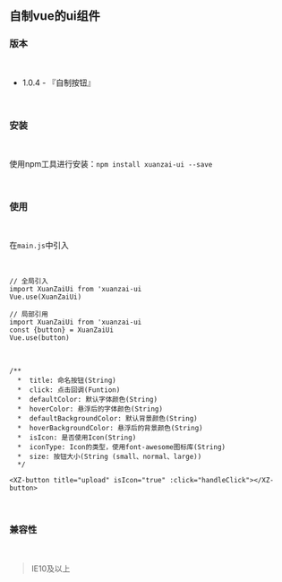 ## 自制vue的ui组件


### 版本

<br/>

- 1.0.4 - 『自制按钮』

<br/>


### 安装

<br/>

使用npm工具进行安装：```npm install xuanzai-ui --save```

<br/>

### 使用

<br/>

在```main.js```中引入

<br/>

```
// 全局引入
import XuanZaiUi from 'xuanzai-ui
Vue.use(XuanZaiUi)
```

```
// 局部引用
import XuanZaiUi from 'xuanzai-ui
const {button} = XuanZaiUi
Vue.use(button)
```

<br/>

```
/**
  *  title: 命名按钮(String)
  *  click: 点击回调(Funtion)
  *  defaultColor: 默认字体颜色(String)
  *  hoverColor: 悬浮后的字体颜色(String)
  *  defaultBackgroundColor: 默认背景颜色(String)
  *  hoverBackgroundColor: 悬浮后的背景颜色(String)
  *  isIcon: 是否使用Icon(String)
  *  iconType: Icon的类型，使用font-awesome图标库(String)
  *  size: 按钮大小(String (small、normal、large))
  */
  
<XZ-button title="upload" isIcon="true" :click="handleClick"></XZ-button>

```

<br/>

### 兼容性

<br/>

> IE10及以上


